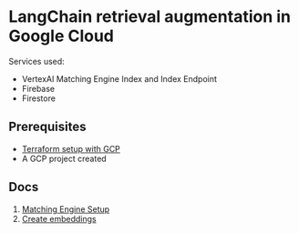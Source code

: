 # LangChain retrieval augmentation in Google Cloud

Services used:

- VertexAI Matching Engine Index and Index Endpoint
- Firebase
- Firestore

## Prerequisites

- [Terraform setup with GCP](https://cloud.google.com/docs/terraform)
- A GCP project created

## Docs

1. [Matching Engine Setup](/danielfrg/repo/blob/main/docs/1_matching_engine.md)
2. [Create embeddings](/danielfrg/repo/blob/main/docs/2_create_embeddings.md)
